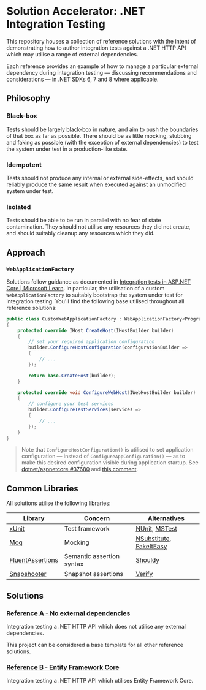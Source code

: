 ﻿# Solution Accelerator: .NET Integration Testing

This repository houses a collection of reference solutions with the intent of demonstrating how to author integration tests against a .NET HTTP API which may utilise a range of external dependencies.

Each reference provides an example of how to manage a particular external dependency during integration testing &mdash; discussing recommendations and considerations &mdash; in .NET SDKs 6, 7 and 8 where applicable.

## Philosophy

### Black-box

Tests should be largely [black-box](https://en.wikipedia.org/wiki/Black-box_testing) in nature, and aim to push the boundaries of that box as far as possible. There should be as little mocking, stubbing and faking as possible (with the exception of external dependencies) to test the system under test in a production-like state.

### Idempotent

Tests should not produce any internal or external side-effects, and should reliably produce the same result when executed against an unmodified system under test.

### Isolated

Tests should be able to be run in parallel with no fear of state contamination. They should not utilise any resources they did not create, and should suitably cleanup any resources which they did.

## Approach

### `WebApplicationFactory`

Solutions follow guidance as documented in [Integration tests in ASP.NET Core | Microsoft Learn](https://learn.microsoft.com/en-au/aspnet/core/test/integration-tests). In particular, the utilisation of a custom `WebApplicationFactory` to suitably bootstrap the system under test for integration testing. You'll find the following base utilised throughout all reference solutions:

``` csharp
public class CustomWebApplicationFactory : WebApplicationFactory<Program>
{
    protected override IHost CreateHost(IHostBuilder builder)
    {
        // set your required application configuration
        builder.ConfigureHostConfiguration(configurationBuilder =>
        {
            // ...
        });

        return base.CreateHost(builder);
    }

    protected override void ConfigureWebHost(IWebHostBuilder builder)
    {
        // configure your test services
        builder.ConfigureTestServices(services =>
        {
            // ...
        });
    }
}
```

> Note that `ConfigureHostConfiguration()` is utilised to set application configuration &mdash; instead of `ConfigureAppConfiguration()` &mdash; as to make this desired configuration visible during application startup. See [dotnet/aspnetcore #37680](https://github.com/dotnet/aspnetcore/issues/37680) and [this comment](https://github.com/dotnet/aspnetcore/issues/37680#issuecomment-1032922656).

## Common Libraries

All solutions utilise the following libraries:

| Library                                                                  | Concern                   | Alternatives                                                                                                      |
| ------------------------------------------------------------------------ | ------------------------- | ----------------------------------------------------------------------------------------------------------------- |
| [xUnit](https://github.com/xunit/xunit)                                  | Test framework            | [NUnit](https://github.com/nunit/nunit), [MSTest](https://github.com/microsoft/testfx)                            |
| [Moq](https://github.com/moq/moq)                                        | Mocking                   | [NSubstitute](https://github.com/nsubstitute/nsubstitute), [FakeItEasy](https://github.com/FakeItEasy/FakeItEasy) |
| [FluentAssertions](https://github.com/fluentassertions/fluentassertions) | Semantic assertion syntax | [Shouldy](https://github.com/shouldly/shouldly)                                                                   |
| [Snapshooter](https://github.com/SwissLife-OSS/snapshooter)              | Snapshot assertions       | [Verify](https://github.com/VerifyTests/Verify)                                                                   |

## Solutions

### [Reference A - No external dependencies](<./Reference A - No external dependencies>)

Integration testing a .NET HTTP API which does not utilise any external dependencies.

This project can be considered a base template for all other reference solutions.

### [Reference B - Entity Framework Core](<./Reference B - Entity Framework Core>)

Integration testing a .NET HTTP API which utilises Entity Framework Core.
